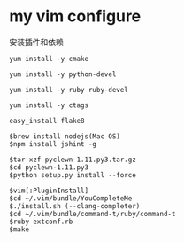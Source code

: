 # my vim configure
安装插件和依赖

    yum install -y cmake
    
    yum install -y python-devel
    
    yum install -y ruby ruby-devel
    
    yum install -y ctags
    
    easy_install flake8
    
    $brew install nodejs(Mac OS)   
    $npm install jshint -g   
    
    $tar xzf pyclewn-1.11.py3.tar.gz   
    $cd pyclewn-1.11.py3   
    $python setup.py install --force   
    
    $vim[:PluginInstall]   
    $cd ~/.vim/bundle/YouCompleteMe
    $./install.sh (--clang-completer)
    $cd ~/.vim/bundle/command-t/ruby/command-t
    $ruby extconf.rb
    $make


